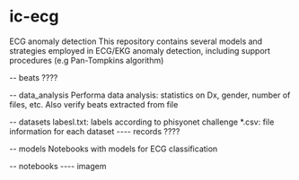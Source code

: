 # ic-ecg
ECG anomaly detection
This repository contains several models and strategies employed in ECG/EKG anomaly detection, including support procedures (e.g Pan-Tompkins algorithm)

-- beats
????

-- data_analysis
Performa data analysis: statistics on Dx, gender, number of files, etc. 
Also verify beats extracted from file

-- datasets
labesl.txt: labels according to phisyonet challenge
*.csv: file information for each dataset
---- records 
????


-- models
Notebooks with models for ECG classification

-- notebooks
---- imagem
